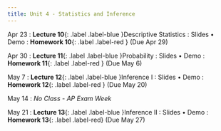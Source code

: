 ```yaml
---
title: Unit 4 - Statistics and Inference
---
```


Apr 23
: **Lecture 10**{: .label .label-blue }Descriptive Statistics
  : Slides • Demo
: **Homework 10**{: .label .label-red } (Due Apr 29)

Apr 30
: **Lecture 11**{: .label .label-blue }Probability
  : Slides • Demo
: **Homework 11**{: .label .label-red } (Due May 6)

May 7
: **Lecture 12**{: .label .label-blue }Inference I
  : Slides • Demo
: **Homework 12**{: .label .label-red } (Due May 20)

May 14
: <i>No Class - AP Exam Week</i>

May 21
: **Lecture 13**{: .label .label-blue }Inference II
  : Slides • Demo
: **Homework 13**{: .label .label-red}  (Due May 27)